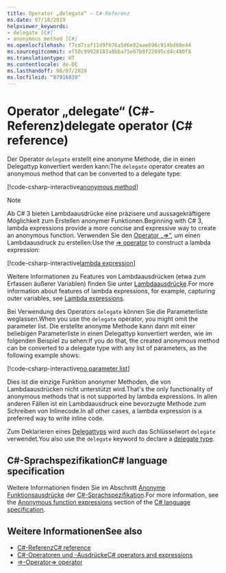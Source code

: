 ```yaml
---
title: Operator „delegate“ – C#-Referenz
ms.date: 07/18/2019
helpviewer_keywords:
- delegate [C#]
- anonymous method [C#]
ms.openlocfilehash: f7cd7caf11d9f076a5d6e82aae696c914bd60e44
ms.sourcegitcommit: ef50c99928183a0bba75e07b9f22895cd4c480f8
ms.translationtype: HT
ms.contentlocale: de-DE
ms.lasthandoff: 08/07/2020
ms.locfileid: "87916839"
---
```

# <a name="delegate-operator-c-reference"></a><span data-ttu-id="bbb71-102">Operator „delegate“ (C#-Referenz)</span><span class="sxs-lookup"><span data-stu-id="bbb71-102">delegate operator (C# reference)</span></span>

<span data-ttu-id="bbb71-103">Der Operator `delegate` erstellt eine anonyme Methode, die in einen Delegattyp konvertiert werden kann:</span><span class="sxs-lookup"><span data-stu-id="bbb71-103">The `delegate` operator creates an anonymous method that can be converted to a delegate type:</span></span>

[!code-csharp-interactive[anonymous method](snippets/shared/DelegateOperator.cs#AnonymousMethod)]

> [!NOTE]
> <span data-ttu-id="bbb71-104">Ab C# 3 bieten Lambdaausdrücke eine präzisere und aussagekräftigere Möglichkeit zum Erstellen anonymer Funktionen.</span><span class="sxs-lookup"><span data-stu-id="bbb71-104">Beginning with C# 3, lambda expressions provide a more concise and expressive way to create an anonymous function.</span></span> <span data-ttu-id="bbb71-105">Verwenden Sie den [Operator „=>“](lambda-operator.md), um einen Lambdaausdruck zu erstellen:</span><span class="sxs-lookup"><span data-stu-id="bbb71-105">Use the [=> operator](lambda-operator.md) to construct a lambda expression:</span></span>
>
> [!code-csharp-interactive[lambda expression](snippets/shared/DelegateOperator.cs#Lambda)]
>
> <span data-ttu-id="bbb71-106">Weitere Informationen zu Features von Lambdaausdrücken (etwa zum Erfassen äußerer Variablen) finden Sie unter [Lambdaausdrücke](../../programming-guide/statements-expressions-operators/lambda-expressions.md).</span><span class="sxs-lookup"><span data-stu-id="bbb71-106">For more information about features of lambda expressions, for example, capturing outer variables, see [Lambda expressions](../../programming-guide/statements-expressions-operators/lambda-expressions.md).</span></span>

<span data-ttu-id="bbb71-107">Bei Verwendung des Operators `delegate` können Sie die Parameterliste weglassen.</span><span class="sxs-lookup"><span data-stu-id="bbb71-107">When you use the `delegate` operator, you might omit the parameter list.</span></span> <span data-ttu-id="bbb71-108">Die erstellte anonyme Methode kann dann mit einer beliebigen Parameterliste in einen Delegattyp konvertiert werden, wie im folgenden Beispiel zu sehen:</span><span class="sxs-lookup"><span data-stu-id="bbb71-108">If you do that, the created anonymous method can be converted to a delegate type with any list of  parameters, as the following example shows:</span></span>

[!code-csharp-interactive[no parameter list](snippets/shared/DelegateOperator.cs#WithoutParameterList)]

<span data-ttu-id="bbb71-109">Dies ist die einzige Funktion anonymer Methoden, die von Lambdaausdrücken nicht unterstützt wird.</span><span class="sxs-lookup"><span data-stu-id="bbb71-109">That's the only functionality of anonymous methods that is not supported by lambda expressions.</span></span> <span data-ttu-id="bbb71-110">In allen anderen Fällen ist ein Lambdaausdruck eine bevorzugte Methode zum Schreiben von Inlinecode.</span><span class="sxs-lookup"><span data-stu-id="bbb71-110">In all other cases, a lambda expression is a preferred way to write inline code.</span></span>

<span data-ttu-id="bbb71-111">Zum Deklarieren eines [Delegattyps](../builtin-types/reference-types.md#the-delegate-type) wird auch das Schlüsselwort `delegate` verwendet.</span><span class="sxs-lookup"><span data-stu-id="bbb71-111">You also use the `delegate` keyword to declare a [delegate type](../builtin-types/reference-types.md#the-delegate-type).</span></span>

## <a name="c-language-specification"></a><span data-ttu-id="bbb71-112">C#-Sprachspezifikation</span><span class="sxs-lookup"><span data-stu-id="bbb71-112">C# language specification</span></span>

<span data-ttu-id="bbb71-113">Weitere Informationen finden Sie im Abschnitt [Anonyme Funktionsausdrücke](~/_csharplang/spec/expressions.md#anonymous-function-expressions) der [C#-Sprachspezifikation](~/_csharplang/spec/introduction.md).</span><span class="sxs-lookup"><span data-stu-id="bbb71-113">For more information, see the [Anonymous function expressions](~/_csharplang/spec/expressions.md#anonymous-function-expressions) section of the [C# language specification](~/_csharplang/spec/introduction.md).</span></span>

## <a name="see-also"></a><span data-ttu-id="bbb71-114">Weitere Informationen</span><span class="sxs-lookup"><span data-stu-id="bbb71-114">See also</span></span>

- [<span data-ttu-id="bbb71-115">C#-Referenz</span><span class="sxs-lookup"><span data-stu-id="bbb71-115">C# reference</span></span>](../index.md)
- [<span data-ttu-id="bbb71-116">C#-Operatoren und -Ausdrücke</span><span class="sxs-lookup"><span data-stu-id="bbb71-116">C# operators and expressions</span></span>](index.md)
- [<span data-ttu-id="bbb71-117">=>-Operator</span><span class="sxs-lookup"><span data-stu-id="bbb71-117">=> operator</span></span>](lambda-operator.md)
